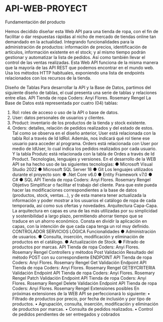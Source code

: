 # API-WEB-PROYECT

Fundamentación del producto

Hemos decidido diseñar esta Web API para una tienda de ropa, con el fin de 
facilitar o dar respuestas rápidas al nicho de mercado de tiendas online tan 
demandado en la actualidad. Integrando funcionalidades para la administración 
de productos: información de precios, identificación de artículos, información 
existente en el stock; y al mismo tiempo podrán gestionar y automatizar la lista 
de pedidos. Así como también llevar el control de las ventas realizadas.
Esta Web API funciona de la misma manera que la mayoría de las API REST 
que podemos encontrar en el mundo web. Usa los métodos HTTP habituales, 
exponiendo una lista de endpoints relacionados con los recursos de la tienda.

Diseño de Tablas
Para desarrollar la API y la Base de Datos, partimos del siguiente diseño de 
tablas, el cual presenta una serie de tablas y relaciones entre ellas.
API Tienda de ropa Coders: Anyi Flores. Rosemary Rengel
La Base de Datos está representada por cuatro (04) tablas:
1. Rol: roles de acceso o uso de la API o base de datos.
2. User: datos personales de usuarios y clientes.
3. Product: inventario de los productos de la tienda y stock existente.
4. Orders: detalles, relación de pedidos realizados y del estado de estos.
Tal como se observa en el diseño anterior, User está relacionada con la tabla 
Rol a través de Id IdRol. Además, nos indicará qué rol tiene ese usuario para 
acceder al programa.
Orders está relacionada con User por medio de IdUser, lo cual indica los pedidos 
realizados por cada usuario. Y la tabla Produtc está relacionada con la tabla de 
Ordes a través de Id Product.
Tecnologías, lenguajes y versiones.
En el desarrollo de la WEB API se ha hecho uso de las siguientes tecnologías:
● Microsoft Visual Studio 2022
● Microsoft SQL Server 18
● Git
Los lenguajes utilizados durante el proyecto son:
● .Net Core v6.0
● Entity Framework v7.0
● C#
● SQL
API Tienda de ropa Coders: Anyi Flores. Rosemary Rengel
Objetivo
Simplificar o facilitar el trabajo del cliente. Para que este pueda hacer las 
modificaciones correspondientes a la base de datos (productos, stock, ventas…), 
y de esta manera tener actualizada la información y poder mostrar a los usuarios 
el catálogo de ropa de cada temporada, así como sus ofertas y novedades.
Arquitectura
Capa-Capa.
La arquitectura en capas es una de las más utilizadas por su simplicidad y 
sostenibilidad a largo plazo, permitiendo ahorrar tiempo que se traduce en un 
ahorro económico.
Consta en dividir la aplicación en capas, con la intención de que cada capa tenga 
un rol muy definido.
CONTROLADOR SERVICIOS LÓGICA
Funcionalidades
● Administración de usuarios.
● Consulta, inserción, modificación y eliminación de productos en el 
catálogo.
● Actualización de Stock.
● Filtrado de productos por marcas.
API Tienda de ropa Coders: Anyi Flores. Rosemary Rengel
Controllers y métodos
Post
Validación
Resultado del método POST con su correspondiente ENDPOINT
API Tienda de ropa Coders: Anyi Flores. Rosemary Rengel
Get
Validación
Endpoint
API Tienda de ropa Coders: Anyi Flores. Rosemary Rengel
GETBYCRITERIA
Validación
Endpoint
API Tienda de ropa Coders: Anyi Flores. Rosemary Rengel
Patch
Validación
Endpoint
API Tienda de ropa Coders: Anyi Flores. Rosemary Rengel
Delete
Validación
Endpoint
API Tienda de ropa Coders: Anyi Flores. Rosemary Rengel
Extensiones posibles
En próximas extensiones de la WEB API se perfeccionará lo siguiente:
• Filtrado de productos por precio, por fecha de inclusión y por tipo de 
productos.
• Agrupación, consulta, inserción, modificación y eliminación de productos 
por marcas.
• Consulta de pedidos realizados.
• Control de pedidos pendientes de ser entregados y cobrados
